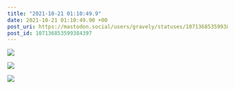 ```yaml
---
title: "2021-10-21 01:10:49.9"
date: 2021-10-21 01:10:49.90 +00
post_uri: https://mastodon.social/users/gravely/statuses/107136853599384397
post_id: 107136853599384397
---
```




![](/images/107136853287910496.jpg)

![](/images/107136853431933142.jpg)

![](/images/107136853548503580.jpg)

